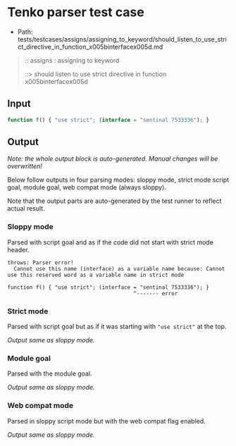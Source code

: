 # Tenko parser test case

- Path: tests/testcases/assigns/assigning_to_keyword/should_listen_to_use_strict_directive_in_function_x005binterfacex005d.md

> :: assigns : assigning to keyword
>
> ::> should listen to use strict directive in function x005binterfacex005d

## Input

`````js
function f() { "use strict"; (interface = "sentinal 7533336"); }
`````

## Output

_Note: the whole output block is auto-generated. Manual changes will be overwritten!_

Below follow outputs in four parsing modes: sloppy mode, strict mode script goal, module goal, web compat mode (always sloppy).

Note that the output parts are auto-generated by the test runner to reflect actual result.

### Sloppy mode

Parsed with script goal and as if the code did not start with strict mode header.

`````
throws: Parser error!
  Cannot use this name (interface) as a variable name because: Cannot use this reserved word as a variable name in strict mode

function f() { "use strict"; (interface = "sentinal 7533336"); }
                                        ^------- error
`````

### Strict mode

Parsed with script goal but as if it was starting with `"use strict"` at the top.

_Output same as sloppy mode._

### Module goal

Parsed with the module goal.

_Output same as sloppy mode._

### Web compat mode

Parsed in sloppy script mode but with the web compat flag enabled.

_Output same as sloppy mode._
